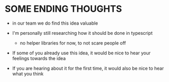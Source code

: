 # SOME ENDING THOUGHTS




* in our team we do find this idea valuable

* I'm personally still researching how it should be done in typescript
   * no helper libraries for now, to not scare people off

* If some of you already use this idea, it would be nice to hear your feelings towards the idea

* If you are hearing about it for the first time, it would also be nice to hear what you think
